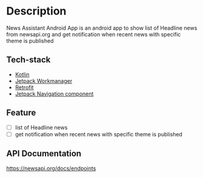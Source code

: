 # Description
News Assistant Android App is an android app to show list of Headline news from newsapi.org and get notification when recent news with specific theme is published

## Tech-stack
* [Kotlin](https://kotlinlang.org/) 
* [Jetpack Workmanager](https://medium.com/androiddevelopers/workmanager-basics-beba51e94048)
* [Retrofit](http://square.github.io/retrofit/)
* [Jetpack Navigation component](https://developer.android.com/guide/navigation/navigation-getting-started)

## Feature
* [ ] list of Headline news 
* [ ] get notification when recent news with specific theme is published

## API Documentation
https://newsapi.org/docs/endpoints
